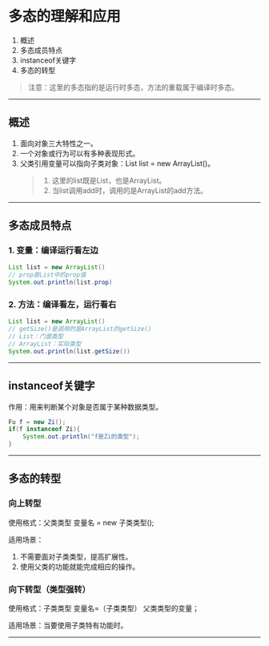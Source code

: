 # 多态的理解和应用

1. 概述
2. 多态成员特点
3. instanceof关键字
4. 多态的转型

> 注意：这里的多态指的是运行时多态，方法的重载属于编译时多态。
***
## 概述

1. 面向对象三大特性之一。
2. 一个对象或行为可以有多种表现形式。   
3. 父类引用变量可以指向子类对象：List list = new ArrayList()。
   > 1. 这里的list既是List，也是ArrayList。
   > 2. 当list调用add时，调用的是ArrayList的add方法。
***
## 多态成员特点
### 1. 变量：编译运行看左边
``` java
List list = new ArrayList()
// prop是List中的prop值
System.out.println(list.prop)
```
### 2. 方法：编译看左，运行看右
``` java
List list = new ArrayList()
// getSize()是调用的是ArrayList的getSize()
// List：门面类型
// ArrayList：实际类型
System.out.println(list.getSize())
```
***
## instanceof关键字

作用：用来判断某个对象是否属于某种数据类型。

``` java
Fu f = new Zi();
if(f instanceof Zi){
    System.out.println("f是Zi的类型");
}
```
***
## 多态的转型
### 向上转型
使用格式：父类类型 变量名 = new 子类类型();

适用场景：
1. 不需要面对子类类型，提高扩展性。
2. 使用父类的功能就能完成相应的操作。

### 向下转型（类型强转）
使用格式：子类类型 变量名=（子类类型） 父类类型的变量；

适用场景：当要使用子类特有功能时。

***

